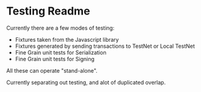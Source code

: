 # Testing Readme

Currently there are a few modes of testing:

* Fixtures taken from the Javascript library
* Fixtures generated by sending transactions to TestNet or Local TestNet
* Fine Grain unit tests for Serialization
* Fine Grain unit tests for Signing

All these can operate "stand-alone".


Currently separating out testing, and alot of duplicated overlap.
